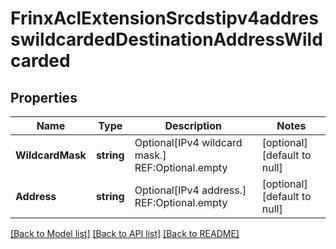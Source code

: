 # FrinxAclExtensionSrcdstipv4addresswildcardedDestinationAddressWildcarded

## Properties
Name | Type | Description | Notes
------------ | ------------- | ------------- | -------------
**WildcardMask** | **string** | Optional[IPv4 wildcard mask.] REF:Optional.empty | [optional] [default to null]
**Address** | **string** | Optional[IPv4 address.] REF:Optional.empty | [optional] [default to null]

[[Back to Model list]](../README.md#documentation-for-models) [[Back to API list]](../README.md#documentation-for-api-endpoints) [[Back to README]](../README.md)


